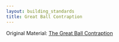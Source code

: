 ```yaml
---
layout: building_standards
title: Great Ball Contraption
---
```


Original Material: [The Great Ball Contraption](http://www.teamhassenplug.org/GBC/)